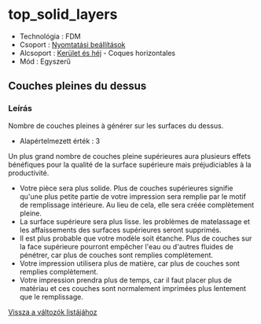 # top\_solid\_layers

* Technológia : FDM
* Csoport : [Nyomtatási beállítások](../../../konfig/print_settings)
* Alcsoport : [Kerület és héj](../../beallitasok/print_settings.md#périmètre-et-enveloppe) - Coques horizontales
* Mód : Egyszerű

## Couches pleines du dessus

### Leírás

Nombre de couches pleines à générer sur les surfaces du dessus.

* Alapértelmezett érték : 3

Un plus grand nombre de couches pleine supérieures aura plusieurs effets bénéfiques pour la qualité de la surface supérieure mais préjudiciables à la productivité.

* Votre pièce sera plus solide. Plus de couches supérieures signifie qu'une plus petite partie de votre impression sera remplie par le motif de remplissage intérieure. Au lieu de cela, elle sera créée complètement pleine.
* La surface supérieure sera plus lisse. les problèmes de matelassage et les affaissements des surfaces supérieures seront supprimés.
* Il est plus probable que votre modèle soit étanche. Plus de couches sur la face supérieure pourront empêcher l'eau ou d'autres fluides de pénétrer, car plus de couches sont remplies complètement.
* Votre impression utilisera plus de matière, car plus de couches sont remplies complètement.
* Votre impression prendra plus de temps, car il faut placer plus de matériau et ces couches sont normalement imprimées plus lentement que le remplissage.

[Vissza a változók listájához](../../variable_list)

